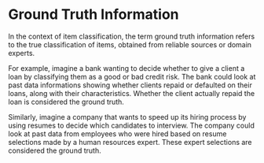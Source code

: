 Ground Truth Information
===

In the context of item classification, the term ground truth information refers to the true classification of items, obtained from reliable sources or domain experts. 

For example, imagine a bank wanting to decide whether to give a client a loan by classifying them as a good or bad credit risk. The bank could look at past data informations showing whether clients repaid or defaulted on their loans, along with their characteristics. Whether the client actually repaid the loan is considered the ground truth. 

Similarly, imagine a company that wants to speed up its hiring process by using resumes to decide which candidates to interview. The company could look at past data from employees who were hired based on resume selections made by a human resources expert. These expert selections are considered the ground truth.
